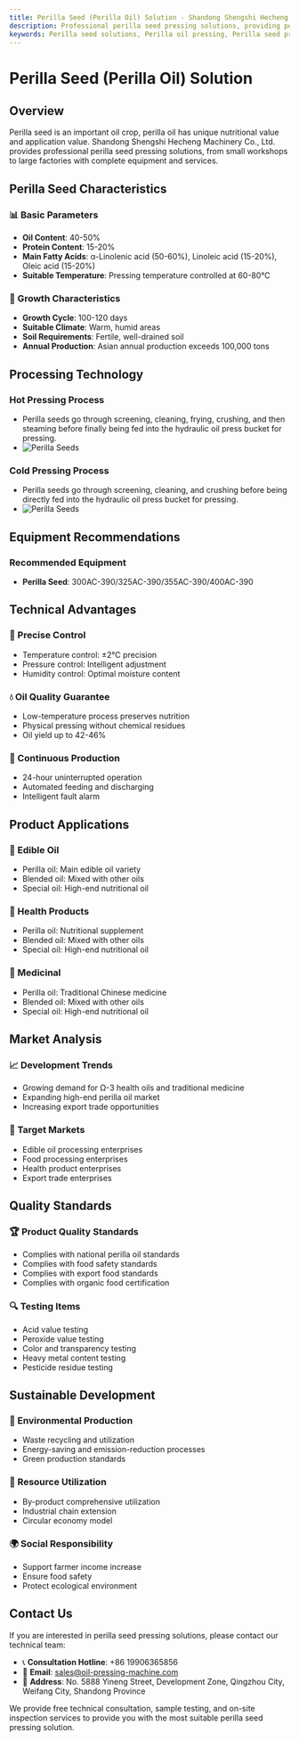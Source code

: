 ```yaml
---
title: Perilla Seed (Perilla Oil) Solution - Shandong Shengshi Hecheng Machinery Co., Ltd.
description: Professional perilla seed pressing solutions, providing perilla oil processing equipment and technical services, oil content 40-50%, rich in α-linolenic acid, using cold pressing process to preserve nutrition, meeting Ω-3 health oil and traditional medicine needs.
keywords: Perilla seed solutions, Perilla oil pressing, Perilla seed processing equipment, Perilla oil production line, Perilla seed cold pressing process, Perilla seed oil press, Perilla oil extraction, Perilla seed oilseed processing, Perilla oil pressing equipment, Perilla oil, Ω-3 health oil
---
```


# Perilla Seed (Perilla Oil) Solution

## Overview

Perilla seed is an important oil crop, perilla oil has unique nutritional value and application value. Shandong Shengshi Hecheng Machinery Co., Ltd. provides professional perilla seed pressing solutions, from small workshops to large factories with complete equipment and services.

## Perilla Seed Characteristics

### 📊 Basic Parameters
- **Oil Content**: 40-50%
- **Protein Content**: 15-20%
- **Main Fatty Acids**: α-Linolenic acid (50-60%), Linoleic acid (15-20%), Oleic acid (15-20%)
- **Suitable Temperature**: Pressing temperature controlled at 60-80℃

### 🌱 Growth Characteristics
- **Growth Cycle**: 100-120 days
- **Suitable Climate**: Warm, humid areas
- **Soil Requirements**: Fertile, well-drained soil
- **Annual Production**: Asian annual production exceeds 100,000 tons

## Processing Technology

### Hot Pressing Process
- Perilla seeds go through screening, cleaning, frying, crushing, and then steaming before finally being fed into the hydraulic oil press bucket for pressing.
- ![Perilla Seeds](/images/紫苏热榨工艺概览_An%20Overview%20of%20the%20Hot%20Pressing%20Process%20of%20Perilla.png)

### Cold Pressing Process
- Perilla seeds go through screening, cleaning, and crushing before being directly fed into the hydraulic oil press bucket for pressing.
- ![Perilla Seeds](/images/紫苏冷榨工艺概览_An%20Overview%20of%20the%20Cold%20Pressing%20Process%20of%20Perilla.png)

## Equipment Recommendations

### Recommended Equipment
- **Perilla Seed**: 300AC-390/325AC-390/355AC-390/400AC-390

## Technical Advantages

### 🎯 Precise Control
- Temperature control: ±2℃ precision
- Pressure control: Intelligent adjustment
- Humidity control: Optimal moisture content

### 💧 Oil Quality Guarantee
- Low-temperature process preserves nutrition
- Physical pressing without chemical residues
- Oil yield up to 42-46%

### 🔄 Continuous Production
- 24-hour uninterrupted operation
- Automated feeding and discharging
- Intelligent fault alarm

## Product Applications

### 🍳 Edible Oil
- Perilla oil: Main edible oil variety
- Blended oil: Mixed with other oils
- Special oil: High-end nutritional oil

### 💊 Health Products
- Perilla oil: Nutritional supplement
- Blended oil: Mixed with other oils
- Special oil: High-end nutritional oil

### 💊 Medicinal
- Perilla oil: Traditional Chinese medicine
- Blended oil: Mixed with other oils
- Special oil: High-end nutritional oil

## Market Analysis

### 📈 Development Trends
- Growing demand for Ω-3 health oils and traditional medicine
- Expanding high-end perilla oil market
- Increasing export trade opportunities

### 🎯 Target Markets
- Edible oil processing enterprises
- Food processing enterprises
- Health product enterprises
- Export trade enterprises

## Quality Standards

### 🏆 Product Quality Standards
- Complies with national perilla oil standards
- Complies with food safety standards
- Complies with export food standards
- Complies with organic food certification

### 🔍 Testing Items
- Acid value testing
- Peroxide value testing
- Color and transparency testing
- Heavy metal content testing
- Pesticide residue testing

## Sustainable Development

### 🌱 Environmental Production
- Waste recycling and utilization
- Energy-saving and emission-reduction processes
- Green production standards

### 🔄 Resource Utilization
- By-product comprehensive utilization
- Industrial chain extension
- Circular economy model

### 🌍 Social Responsibility
- Support farmer income increase
- Ensure food safety
- Protect ecological environment

## Contact Us

If you are interested in perilla seed pressing solutions, please contact our technical team:

- 📞 **Consultation Hotline**: +86 19906365856
- 📧 **Email**: sales@oil-pressing-machine.com
- 📍 **Address**: No. 5888 Yineng Street, Development Zone, Qingzhou City, Weifang City, Shandong Province

We provide free technical consultation, sample testing, and on-site inspection services to provide you with the most suitable perilla seed pressing solution.